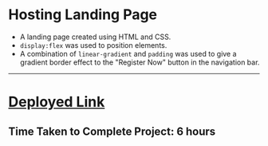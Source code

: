 # Hosting Landing Page

- A landing page created using HTML and CSS.
- `display:flex` was used to position elements.
- A combination of `linear-gradient` and `padding` was used to give a gradient border effect to the "Register Now" button in the navigation bar.
***

# [Deployed Link](https://saurabh-hosting-landing-page.netlify.app/)

## Time Taken to Complete Project: **6 hours**